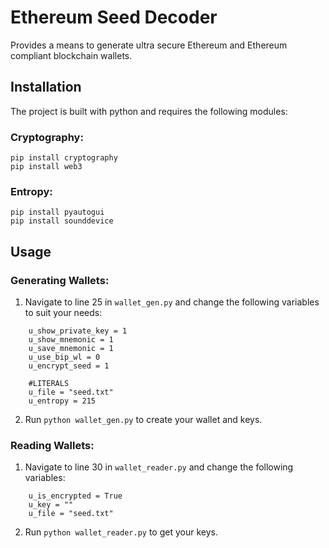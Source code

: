 # Ethereum Seed Decoder
Provides a means to generate ultra secure Ethereum and Ethereum compliant blockchain wallets.

## Installation
The project is built with python and requires the following modules:
### Cryptography:
```
pip install cryptography
pip install web3
```
### Entropy:
```
pip install pyautogui
pip install sounddevice
```

## Usage
### Generating Wallets:
1. Navigate to line 25 in `wallet_gen.py` and change the following variables to suit your needs:
```
    u_show_private_key = 1
    u_show_mnemonic = 1
    u_save_mnemonic = 1
    u_use_bip_wl = 0
    u_encrypt_seed = 1

    #LITERALS
    u_file = "seed.txt"
    u_entropy = 215
```
2. Run `python wallet_gen.py` to create your wallet and keys.
### Reading Wallets:
1. Navigate to line 30 in `wallet_reader.py` and change the following variables:
```
    u_is_encrypted = True
    u_key = ""
    u_file = "seed.txt"
```
2. Run `python wallet_reader.py` to get your keys.
